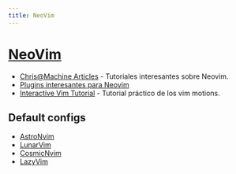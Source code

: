 ```yaml
---
title: NeoVim
---
```


# [NeoVim](https://neovim.io/)

- [Chris@Machine Articles](https://www.chiarulli.me/blog) - Tutoriales interesantes sobre Neovim.
- [Plugins interesantes para Neovim](https://codingpotions.com/vim-plugins)
- [Interactive Vim Tutorial](https://openvim.com/) - Tutorial práctico de los vim motions.

## Default configs
- [AstroNvim](https://github.com/AstroNvim/AstroNvim)
- [LunarVim](https://lunarvim.org/)
- [CosmicNvim](https://cosmicnvim.vercel.app/)
- [LazyVim](https://lazyvim.github.io/)
